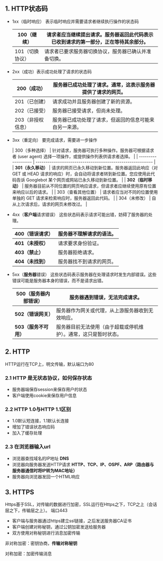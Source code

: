 ## 1. HTTP状态码

- 1xx（临时响应） 表示临时响应并需要请求者继续执行操作的状态码

  | **100（继续）** | **请求者应当继续提出请求。服务器返回此代码表示已收到请求的第一部分，正在等待其余部分。** |
  | --------------- | ------------------------------------------------------------ |
  | 101（切换协议） | 请求者已要求服务器切换协议，服务器已确认并准备切换。         |

- 2xx（成功）表示成功处理了请求的状态码

  | **200（成功）**   | **服务器已成功处理了请求。通常，这表示服务器提供了请求的网页。** |
  | ----------------- | ------------------------------------------------------------ |
  | 201（已创建）     | 请求成功并且服务器创建了新的资源。                           |
  | 202（已接受）     | 服务器已接受请求，但尚未处理。                               |
  | 203（非授权信息） | 服务器已成功处理了请求，但返回的信息可能来自另一来源。       |

- 3xx（重定向） 要完成请求，需要进一步操作

  | 300（多种选择）     | 针对请求，服务器可执行多种操作。服务器可根据请求者 (user agent) 选择一项操作，或提供操作列表供请求者选择。 |
| ------------------- | ------------------------------------------------------------ |
| **301（永久移动）** | 请求的网页已永久移动到新位置。服务器返回此响应（对 GET 或 HEAD 请求的响应）时，会自动将请求者转到新位置。您应使用此代码告诉 Googlebot 某个网页或网站已永久移动到新位置。 |
| **302（临时移动）** | 服务器目前从不同位置的网页响应请求，但请求者应继续使用原有位置来响应以后的请求。 |
| 303（查看其他位置） | 请求者应当对不同的位置使用单独的 GET 请求来检索响应时，服务器返回此代码。 |
| 304（未修改）       | 自从上次请求后，请求的网页未修改过。                         |

- 4xx（**客户端**请求错误） 这些状态码表示请求可能出错，妨碍了服务器的处理。

  | 400（错误请求）   | 服务器不理解请求的语法。 |
  | ----------------- | ------------------------ |
  | **401（未授权）** | 请求要求身份验证。       |
  | **403（禁止）**   | 服务器拒绝请求。         |
  | **404（未找到）** | 服务器找不到请求的网页。 |


- 5xx（**服务器**错误） 这些状态码表示服务器在处理请求时发生内部错误。这些错误可能是服务器本身的错误，而不是请求出错。

  | **500（服务器内部错误）** | 服务器遇到错误，无法完成请求。                               |
  | ------------------------- | ------------------------------------------------------------ |
  | **502（错误网关）**       | 服务器作为网关或代理，从上游服务器收到无效响应。             |
  | **503（服务不可用）**     | 服务器目前无法使用（由于超载或停机维护）。通常，这只是暂时状态。 |

## 2. HTTP

HTTP运行在TCP上，明文传输，默认端口为80

### 2.1 HTTP 是**无状态协议**，如何保存状态

- 服务器端保存session来保存用户的状态
- 客户端使用cookie来保存用户信息

### 2.2 HTTP 1.0与HTTP 1.1区别

- 1.0默认短连接，1.1默认长连接
- 增加了错误状态响应码
- 加入了缓存处理

### 2.3 在浏览器输入url

- 浏览器查找域名的IP地址     **DNS**
- 浏览器向服务器发送HTTP请求  **HTTP、TCP、IP、OSPF、ARP（路由器与服务器通信时将IP转为MAC地址）**
- 服务器向浏览器发回一个HTML响应

## 3. HTTPS

Https基于SSL，对传输的数据进行加密，SSL运行在Https之下，TCP之上（会话层之下，传输层之上）。 端口443

- 客户端与服务器通过https建立ssl链接，之后发送服务器CA证书
- 客户端创建对称秘钥，通过公钥加密发送给服务器
- 双方使用对称秘钥进行消息加密传输

非对称加密：密钥协商，**传输对称秘钥**

对称加密：加密传输消息
